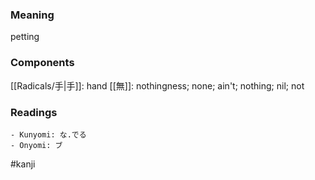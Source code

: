 ### Meaning

petting

### Components

[[Radicals/手|手]]: hand [[無]]: nothingness; none; ain't; nothing; nil; not

### Readings

```
- Kunyomi: な.でる
- Onyomi: ブ
```

#kanji